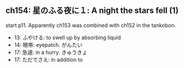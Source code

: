## ch154: 星のふる夜に１: A night the stars fell (1)

start p11. Apparently ch153 was combined with ch152 in the tankobon.

- 13: ふやける: to swell up by absorbing liquid
- 14: 眼帯: eyepatch. がんたい
- 17: 急遽: in a hurry. きゅうきょ
- 17: ただでさえ: in addition to
